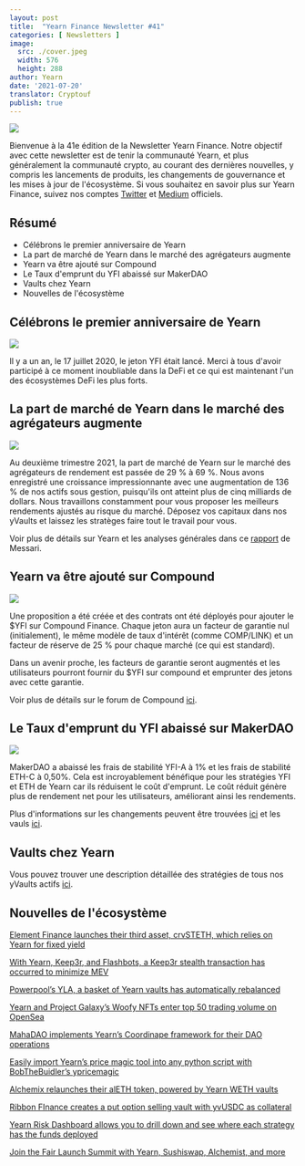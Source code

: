 ```yaml
---
layout: post
title:  "Yearn Finance Newsletter #41"
categories: [ Newsletters ]
image:
  src: ./cover.jpeg
  width: 576
  height: 288
author: Yearn
date: '2021-07-20'
translator: Cryptouf
publish: true
---
```


![](/_posts/_newsletters/Yearn-Finance-Newsletter-41/cover.jpeg?w=880&h=440)


Bienvenue à la 41e édition de la Newsletter Yearn Finance. Notre objectif avec cette newsletter est de tenir la communauté Yearn, et plus généralement la communauté crypto, au courant des dernières nouvelles, y compris les lancements de produits, les changements de gouvernance et les mises à jour de l'écosystème. Si vous souhaitez en savoir plus sur Yearn Finance, suivez nos comptes [Twitter](https://twitter.com/iearnfinance) et [Medium](https://medium.com/iearn) officiels.

## Résumé

- Célébrons le premier anniversaire de Yearn
- La part de marché de Yearn dans le marché des agrégateurs augmente
- Yearn va être ajouté sur Compound
- Le Taux d'emprunt du YFI abaissé sur MakerDAO
- Vaults chez Yearn
- Nouvelles de l'écosystème

## Célébrons le premier anniversaire de Yearn

![](/_posts/_newsletters/Yearn-Finance-Newsletter-41/image5.jpg)

Il y a un an, le 17 juillet 2020, le jeton YFI était lancé. Merci à tous d'avoir participé à ce moment inoubliable dans la DeFi et ce qui est maintenant l'un des écosystèmes DeFi les plus forts.

## La part de marché de Yearn dans le marché des agrégateurs augmente

![](/_posts/_newsletters/Yearn-Finance-Newsletter-41/image4.jpg)

Au deuxième trimestre 2021, la part de marché de Yearn sur le marché des agrégateurs de rendement est passée de 29 % à 69 %. Nous avons enregistré une croissance impressionnante avec une augmentation de 136 % de nos actifs sous gestion, puisqu'ils ont atteint plus de cinq milliards de dollars. Nous travaillons constamment pour vous proposer  les meilleurs rendements ajustés au risque du marché. Déposez vos capitaux dans nos yVaults et laissez les stratèges faire tout le travail pour vous.

Voir plus de détails sur Yearn et les analyses générales dans ce [rapport](https://messari.io/article/q2-21-defi-review?utm_source=ryanwatkins_&utm_medium=tweet&utm_campaign=q2-21-defi-review) de Messari.


## Yearn va être ajouté sur Compound 

![](/_posts/_newsletters/Yearn-Finance-Newsletter-41/image3.jpg)

Une proposition a été créée et des contrats ont été déployés pour ajouter le $YFI sur Compound Finance. Chaque jeton aura un facteur de garantie nul (initialement), le même modèle de taux d'intérêt (comme COMP/LINK) et un facteur de réserve de 25 % pour chaque marché (ce qui est standard).

Dans un avenir proche, les facteurs de garantie seront augmentés et les utilisateurs pourront fournir du $YFI sur compound et emprunter des jetons avec cette garantie.

Voir plus de détails sur le forum de Compound [ici](https://www.comp.xyz/t/add-markets-mkr-aave-sushi-yfi/1977).


## Le Taux d'emprunt du YFI abaissé sur MakerDAO

![](/_posts/_newsletters/Yearn-Finance-Newsletter-41/image2.jpg)

MakerDAO a abaissé les frais de stabilité YFI-A à 1% et les frais de stabilité ETH-C à 0,50%. Cela est incroyablement bénéfique pour les stratégies YFI et ETH de Yearn car ils réduisent le coût d'emprunt. Le coût réduit  génère plus de rendement net pour les utilisateurs, améliorant ainsi les rendements.

Plus d'informations sur les changements peuvent être trouvées [ici](https://forum.makerdao.com/t/maker-relay-ep-53/9305) et les vauls [ici](https://yearn.finance/vaults).

## Vaults chez Yearn

Vous pouvez trouver une description détaillée des stratégies de tous nos yVaults actifs [ici](https://medium.com/yearn-state-of-the-vaults/the-vaults-at-yearn-9237905ffed3).


## Nouvelles de l'écosystème

[Element Finance launches their third asset, crvSTETH, which relies on Yearn for fixed yield](https://twitter.com/element_fi/status/1414990472569831427)

[With Yearn, Keep3r, and Flashbots, a Keep3r stealth transaction has occurred to minimize MEV](https://twitter.com/lbertenasco/status/1415016369771491330)

[Powerpool’s YLA, a basket of Yearn vaults has automatically rebalanced](https://twitter.com/powerpoolcvp/status/1414682829359812615)

[Yearn and Project Galaxy’s Woofy NFTs enter top 50 trading volume on OpenSea](https://twitter.com/ProjectGalaxyHQ/status/1414868634862710789)

[MahaDAO implements Yearn’s Coordinape framework for their DAO operations](https://twitter.com/TheMahaDAO/status/1414620121528680451)

[Easily import Yearn’s price magic tool into any python script with BobTheBuidler’s ypricemagic](https://github.com/BobTheBuidler/ypricemagic)

[Alchemix relaunches their alETH token, powered by Yearn WETH vaults](https://twitter.com/AlchemixFi/status/1414647769470443521)

[Ribbon FInance creates a put option selling vault with yvUSDC as collateral](https://twitter.com/ribbonfinance/status/1415298793419968513)

[Yearn Risk Dashboard allows you to drill down and see where each strategy has the funds deployed](https://yearn-finance.vercel.app/system/vault/0x19D3364A399d251E894aC732651be8B0E4e85001)

[Join the Fair Launch Summit with Yearn, Sushiswap, Alchemist, and more](https://twitter.com/_alchemistcoin/status/1415646390978453508)

